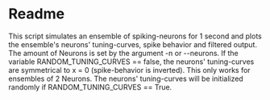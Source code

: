 # Readme
This script simulates an ensemble of spiking-neurons for 1 second and plots the ensemble's neurons' tuning-curves, spike behavior and filtered output.
The amount of Neurons is set by the argument -n or --neurons. 
If the variable RANDOM_TUNING_CURVES == false, the neurons' tuning-curves are symmetrical to x = 0 (spike-behavior is inverted). This only works for ensembles of 2 Neurons. The neurons' tuning-curves will be initialized randomly if RANDOM_TUNING_CURVES == True. 

